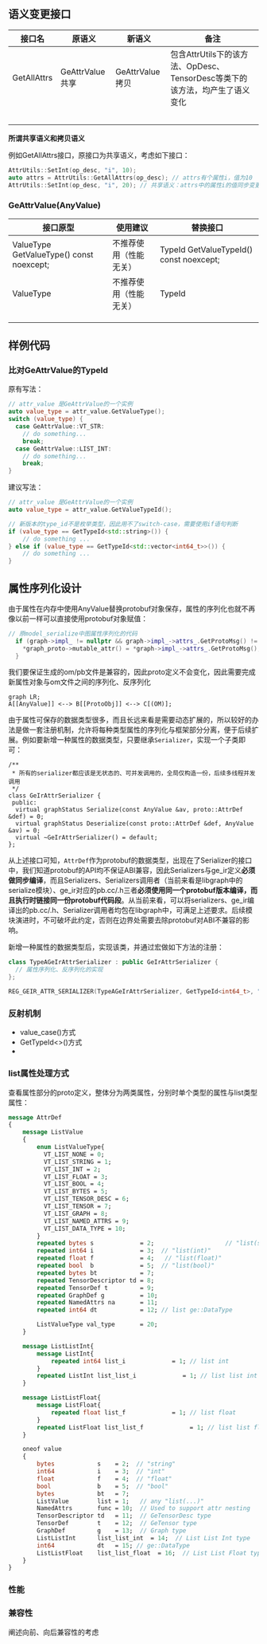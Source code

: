 ## 语义变更接口

| 接口名      | 原语义          | 新语义          | 备注                                                         |
| ----------- | --------------- | --------------- | ------------------------------------------------------------ |
| GetAllAttrs | GeAttrValue共享 | GeAttrValue拷贝 | 包含AttrUtils下的该方法、OpDesc、TensorDesc等类下的该方法，均产生了语义变化 |
|             |                 |                 |                                                              |
|             |                 |                 |                                                              |
|             |                 |                 |                                                              |
|             |                 |                 |                                                              |
|             |                 |                 |                                                              |

**所谓共享语义和拷贝语义**

例如GetAllAttrs接口，原接口为共享语义，考虑如下接口：

```c++
AttrUtils::SetInt(op_desc, "i", 10);
auto attrs = AttrUtils::GetAllAttrs(op_desc); // attrs有个属性i，值为10
AttrUtils::SetInt(op_desc, "i", 20); // 共享语义：attrs中的属性i的值同步变更为20；拷贝语义：attrs中的i的值不会同步变化
```





### GeAttrValue(AnyValue)

| 接口原型                                  | 使用建议               | 替换接口                                |
| ----------------------------------------- | ---------------------- | --------------------------------------- |
| ValueType GetValueType() const  noexcept; | 不推荐使用（性能无关） | TypeId GetValueTypeId() const noexcept; |
| ValueType                                 | 不推荐使用（性能无关） | TypeId                                  |
|                                           |                        |                                         |
|                                           |                        |                                         |
|                                           |                        |                                         |

## 样例代码

### 比对GeAttrValue的TypeId

原有写法：

```c++
// attr_value 是GeAttrValue的一个实例
auto value_type = attr_value.GetValueType();
switch (value_type) {
  case GeAttrValue::VT_STR:
    // do something...
    break;
  case GeAttrValue::LIST_INT:
    // do something...
    break;
}
```



建议写法：

```c++
// attr_value 是GeAttrValue的一个实例
auto value_type = attr_value.GetValueTypeId();

// 新版本的type_id不是枚举类型，因此用不了switch-case，需要使用if语句判断
if (value_type == GetTypeId<std::string>()) {
    // do something ...
} else if (value_type == GetTypeId<std::vector<int64_t>>()) {
    // do something ...
}
```



##  属性序列化设计

由于属性在内存中使用AnyValue替换protobuf对象保存，属性的序列化也就不再像以前一样可以直接使用protobuf对象赋值：

```c++
// 原model_serialize中图属性序列化的代码
  if (graph->impl_ != nullptr && graph->impl_->attrs_.GetProtoMsg() != nullptr) {
    *graph_proto->mutable_attr() = *graph->impl_->attrs_.GetProtoMsg();
  }
```

我们要保证生成的om/pb文件是兼容的，因此proto定义不会变化，因此需要完成新属性对象与om文件之间的序列化、反序列化

```mermaid
graph LR;
A[[AnyValue]] <--> B[[ProtoObj]] <--> C[(OM)];
```

由于属性可保存的数据类型很多，而且长远来看是需要动态扩展的，所以较好的办法是做一套注册机制，允许将每种类型属性的序列化与框架部分分离，便于后续扩展。例如要新增一种属性的数据类型，只要继承`Serializer`，实现一个子类即可：

```c+++
/**
 * 所有的serializer都应该是无状态的、可并发调用的，全局仅构造一份，后续多线程并发调用
 */
class GeIrAttrSerializer {
 public:
  virtual graphStatus Serialize(const AnyValue &av, proto::AttrDef &def) = 0;
  virtual graphStatus Deserialize(const proto::AttrDef &def, AnyValue &av) = 0;
  virtual ~GeIrAttrSerializer() = default;
};
```

从上述接口可知，`AttrDef`作为protobuf的数据类型，出现在了Serializer的接口中，我们知道protobuf的API均不保证ABI兼容，因此Serializers与ge_ir定义**必须做同步编译**，而且Serializers、Serializers调用者（当前来看是libgraph中的serialize模块）、ge_ir对应的pb.cc/.h三者**必须使用同一个protobuf版本编译，而且执行时链接同一份protobuf代码段**。从当前来看，可以将serializers、ge_ir编译出的pb.cc/.h、Serializer调用者均包在libgraph中，可满足上述要求。后续模块演进时，不可破坏此约定，否则在边界处需要去除protobuf对ABI不兼容的影响。

新增一种属性的数据类型后，实现该类，并通过宏做如下方法的注册：

```c++
class TypeAGeIrAttrSerializer : public GeIrAttrSerializer {
  // 属性序列化、反序列化的实现  
};

REG_GEIR_ATTR_SERIALIZER(TypeAGeIrAttrSerializer, GetTypeId<int64_t>, "protobuf-type");
```

### 反射机制

* value_case()方式
* GetTypeId<>()方式
* 



### list属性处理方式

查看属性部分的proto定义，整体分为两类属性，分别时单个类型的属性与list类型属性：

```protobuf
message AttrDef
{
    message ListValue
    {
        enum ListValueType{
          VT_LIST_NONE = 0;
          VT_LIST_STRING = 1;
          VT_LIST_INT = 2;
          VT_LIST_FLOAT = 3;
          VT_LIST_BOOL = 4;
          VT_LIST_BYTES = 5;
          VT_LIST_TENSOR_DESC = 6;
          VT_LIST_TENSOR = 7;
          VT_LIST_GRAPH = 8;
          VT_LIST_NAMED_ATTRS = 9;
          VT_LIST_DATA_TYPE = 10;
        }
        repeated bytes s             = 2;                    // "list(string)"
        repeated int64 i             = 3;  // "list(int)"
        repeated float f             = 4;   // "list(float)"
        repeated bool  b             = 5;  // "list(bool)"
        repeated bytes bt            = 7;
        repeated TensorDescriptor td = 8;
        repeated TensorDef t         = 9;
        repeated GraphDef g          = 10;
	    repeated NamedAttrs na       = 11;
	    repeated int64 dt            = 12; // list ge::DataType

	    ListValueType val_type       = 20;
    }

    message ListListInt{
        message ListInt{
            repeated int64 list_i             = 1; // list int
        }
        repeated ListInt list_list_i             = 1; // list list int
    }

    message ListListFloat{
        message ListFloat{
            repeated float list_f             = 1; // list float
        }
        repeated ListFloat list_list_f             = 1; // list list float
    }

    oneof value
    {
        bytes            s    = 2;  // "string"
        int64            i    = 3;  // "int"
        float            f    = 4;  // "float"
        bool             b    = 5;  // "bool"
        bytes            bt   = 7;
        ListValue        list = 1;   // any "list(...)"
        NamedAttrs       func = 10;  // Used to support attr nesting
        TensorDescriptor td   = 11;  // GeTensorDesc type
        TensorDef        t    = 12;  // GeTensor type
        GraphDef         g    = 13;  // Graph type
        ListListInt      list_list_int  = 14;  // List List Int type
        int64            dt   = 15; // ge::DataType
        ListListFloat    list_list_float  = 16;  // List List Float type
    }
}
```

### 性能

### 兼容性

阐述向前、向后兼容性的考虑
